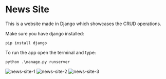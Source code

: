 # News Site

This is a website made in Django which showcases the CRUD operations.<br/>

Make sure you have django installed: <br/>

```
pip install django
```

To run the app open the terminal and type: <br/>

```
python .\manage.py runserver
```
![news-site-1](https://user-images.githubusercontent.com/88268271/212375929-6fb72e05-0777-4d1e-b940-3f925dbebe56.png)
![news-site-2](https://user-images.githubusercontent.com/88268271/212375947-fdc14f2c-79ee-4e3d-9abb-ecaf06e9cff4.png)
![news-site-3](https://user-images.githubusercontent.com/88268271/212375968-0e3e0a45-2301-4cc6-af63-726c4884528f.png)

